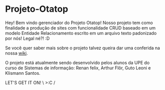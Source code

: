 # Projeto-Otatop
Hey! Bem vindo gerenciador do Projeto Otatop! Nosso projeto tem como finalidade a produção de sites com funcionalidade CRUD
baseado em um modelo Entidade Relacionamento escrito em um arquivo texto padonizado por nós! Legal né?! :D

Se você quer saber mais sobre o projeto talvez queira dar uma conferida na nossa [wiki](https://github.com/cb130felix/Projeto-Otatop/wiki).

O projeto está atualmente sendo desenvolvido pelos alunos da UPE do curso de Sistemas de informação: Renan felix, Arthur Flôr, Guto Leoni e Klismann Santos.

LET'S GET IT ON! \ >:C /
